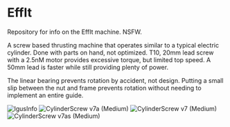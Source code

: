 # EffIt
Repository for info on the EffIt machine. NSFW.

A screw based thrusting machine that operates similar to a typical electric cylinder. Done with parts on hand, not optimized. T10, 20mm lead screw with a 2.5nM motor provides excessive torque, but limited top speed. A 50mm lead is faster while still providing plenty of power. 

The linear bearing prevents rotation by accident, not design. Putting a small slip between the nut and frame prevents rotation without needing to implement an entire guide.

![IgusInfo](https://github.com/MikesMachines/EffIt/assets/105053125/38960a49-3cc6-4b34-89ab-54a64fd142df)
![CylinderScrew v7a (Medium)](https://github.com/MikesMachines/EffIt/assets/105053125/f2c81993-eda1-4adf-9270-b57fe0f04b9d)
![CylinderScrew v7 (Medium)](https://github.com/MikesMachines/EffIt/assets/105053125/3267e813-b925-494f-84d2-cd30fa719089)
![CylinderScrew v7as (Medium)](https://github.com/MikesMachines/EffIt/assets/105053125/5edaa17c-5cce-4ea7-a9e2-a01e3b18dca4)
